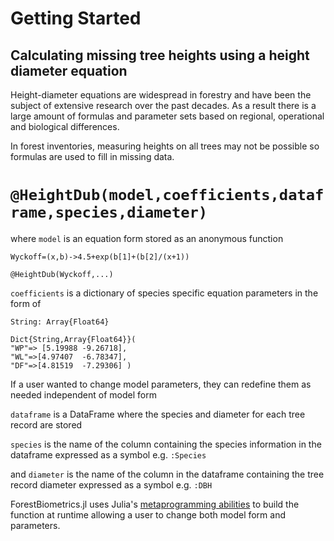 # Getting Started

## Calculating missing tree heights using a height diameter equation
Height-diameter equations are widespread in forestry and have been the subject of extensive research over the past decades.
As a result there is a large amount of formulas and parameter sets based on regional, operational and biological differences. 

In forest inventories, measuring heights on all trees may not be possible so formulas are used to fill in missing data.

# `@HeightDub(model,coefficients,dataframe,species,diameter)`

where `model` is an equation form stored as an anonymous function
    
    Wyckoff=(x,b)->4.5+exp(b[1]+(b[2]/(x+1))

    @HeightDub(Wyckoff,...)

`coefficients` is a dictionary of species specific equation parameters in the form of 

    String: Array{Float64}

    Dict{String,Array{Float64}}(
    "WP"=> [5.19988	-9.26718],
    "WL"=>[4.97407	-6.78347],
    "DF"=>[4.81519	-7.29306] )
     
If a user wanted to change model parameters, they can redefine them as needed independent of model form

`dataframe` is a DataFrame where the species and diameter for each tree record are stored

`species` is the name of the column containing the species information in the dataframe expressed as a symbol e.g. `:Species` 

and `diameter` is the name of the column in the dataframe  containing the tree record diameter expressed as a symbol e.g. `:DBH`

ForestBiometrics.jl uses Julia's [metaprogramming abilities](https://docs.julialang.org/en/release-0.6/manual/metaprogramming/) to build the function at runtime allowing a user to change both model form and parameters. 










